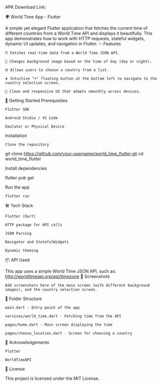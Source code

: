 APK Download Link:  

🌍 World Time App - Flutter

A simple yet elegant Flutter application that fetches the current time of different countries from a World Time API and displays it beautifully. This app demonstrates how to work with HTTP requests, stateful widgets, dynamic UI updates, and navigation in Flutter.
✨ Features

    ⏰ Fetches real-time data from a World Time JSON API.

    🎨 Changes background image based on the time of day (day or night).

    🌐 Allows users to choose a country from a list.

    ➕ Intuitive "+" floating button at the bottom left to navigate to the country selection screen.

    📱 Clean and responsive UI that adapts smoothly across devices.

🚀 Getting Started
Prerequisites

    Flutter SDK

    Android Studio / VS Code

    Emulator or Physical Device

Installation

    Clone the repository

git clone https://github.com/your-username/world_time_flutter.git
cd world_time_flutter

Install dependencies

flutter pub get

Run the app

    flutter run

🛠️ Tech Stack

    Flutter (Dart)

    HTTP package for API calls

    JSON Parsing

    Navigator and StatefulWidgets

    Dynamic theming

📦 API Used

This app uses a simple World Time JSON API, such as:
http://worldtimeapi.org/api/timezone
📸 Screenshots

    Add screenshots here of the main screen (with different background images), and the country selection screen.

📄 Folder Structure

    main.dart - Entry point of the app

    services/world_time.dart - Fetching time from the API

    pages/home.dart - Main screen displaying the time

    pages/choose_location.dart - Screen for choosing a country

🙌 Acknowledgements

    Flutter

    WorldTimeAPI

📝 License

This project is licensed under the MIT License.
